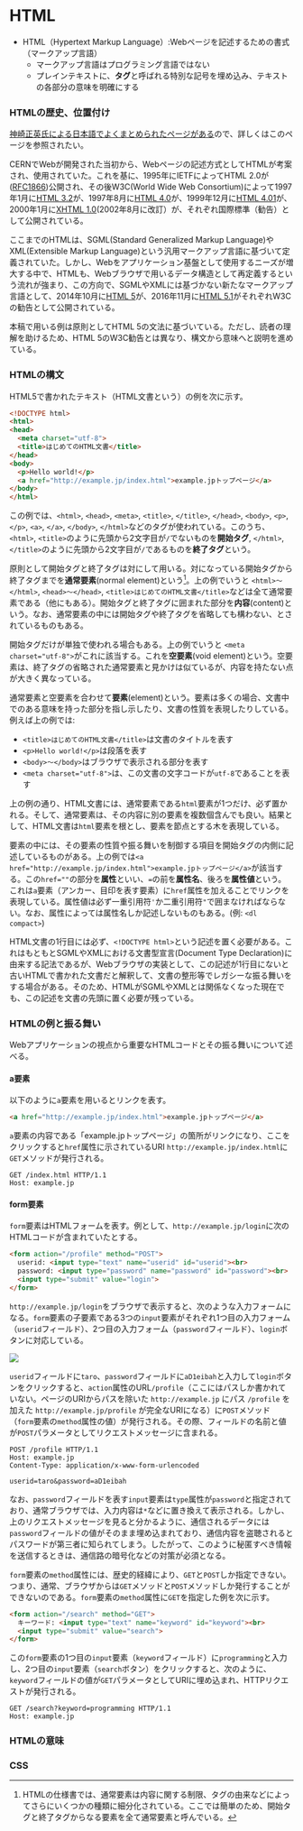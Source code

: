 # HTML

- HTML（Hypertext Markup Language）:Webページを記述するための書式（マークアップ言語）
  - マークアップ言語はプログラミング言語ではない
  - プレインテキストに、**タグ**と呼ばれる特別な記号を埋め込み、テキストの各部分の意味を明確にする

### HTMLの歴史、位置付け

[神崎正英氏による日本語でよくまとめられたページがある](http://www.kanzaki.com/docs/html/htminfo-ex1.html)ので、詳しくはこのページを参照されたい。

CERNでWebが開発された当初から、Webページの記述方式としてHTMLが考案され、使用されていた。これを基に、1995年にIETFによってHTML 2.0が([RFC1866](http://www.ietf.org/rfc/rfc1866.txt))公開され、その後W3C(World Wide Web Consortium)によって1997年1月に[HTML 3.2](http://www.w3.org/TR/REC-html32)が、1997年8月に[HTML 4.0](http://www.w3.org/TR/REC-html40)が、1999年12月に[HTML 4.01](http://www.w3.org/TR/html401)が、2000年1月に[XHTML 1.0](http://www.w3.org/TR/xhtml1)(2002年8月に改訂）が、それぞれ国際標準（勧告）として公開されている。

ここまでのHTMLは、SGML(Standard Generalized Markup Language)やXML(Extensible Markup Language)という汎用マークアップ言語に基づいて定義されていた。しかし、Webをアプリケーション基盤として使用するニーズが増大する中で、HTMLも、Webブラウザで用いるデータ構造として再定義するという流れが強まり、この方向で、SGMLやXMLには基づかない新たなマークアップ言語として、2014年10月に[HTML 5](http://www.w3.org/TR/html5/)が、2016年11月に[HTML 5.1](https://www.w3.org/TR/html51/)がそれぞれW3Cの勧告として公開されている。

本稿で用いる例は原則としてHTML 5の文法に基づいている。ただし、読者の理解を助けるため、HTML 5のW3C勧告とは異なり、構文から意味へと説明を進めている。

### HTMLの構文

HTML5で書かれたテキスト（HTML文書という）の例を次に示す。

``` html
<!DOCTYPE html>
<html>
<head>
  <meta charset="utf-8">
  <title>はじめてのHTML文書</title>
</head>
<body>
  <p>Hello world!</p>
  <a href="http://example.jp/index.html">example.jpトップページ</a>
</body>
</html>
```

この例では、`<html>`, `<head>`, `<meta>`, `<title>`, `</title>`, `</head>`, `<body>`, `<p>`, `</p>`, `<a>`, `</a>`, `</body>`, `</html>`などのタグが使われている。このうち、`<html>`, `<title>`のように先頭から2文字目が`/`でないものを**開始タグ**, `</html>`, `</title>`のように先頭から2文字目が`/`であるものを**終了タグ**という。

原則として開始タグと終了タグは対にして用いる。対になっている開始タグから終了タグまでを**通常要素**(normal element)という[^1]。上の例でいうと `<html>〜</html>`, `<head>〜</head>`, `<title>はじめてのHTML文書</title>`などは全て通常要素である（他にもある）。開始タグと終了タグに囲まれた部分を**内容**(content)という。なお、通常要素の中には開始タグや終了タグを省略しても構わない、とされているものもある。

[^1]: HTMLの仕様書では、通常要素は内容に関する制限、タグの由来などによってさらにいくつかの種類に細分化されている。ここでは簡単のため、開始タグと終了タグからなる要素を全て通常要素と呼んでいる。

開始タグだけが単独で使われる場合もある。上の例でいうと `<meta charset="utf-8">`がこれに該当する。これを**空要素**(void element)という。空要素は、終了タグの省略された通常要素と見かけは似ているが、内容を持たない点が大きく異なっている。

通常要素と空要素を合わせて**要素**(element)という。要素は多くの場合、文書中でのある意味を持った部分を指し示したり、文書の性質を表現したりしている。例えば上の例では:

* `<title>はじめてのHTML文書</title>`は文書のタイトルを表す
* `<p>Hello world!</p>`は段落を表す
* `<body>〜</body>`はブラウザで表示される部分を表す
* `<meta charset="utf-8">`は、この文書の文字コードが`utf-8`であることを表す

上の例の通り、HTML文書には、通常要素である`html`要素が1つだけ、必ず置かれる。そして、通常要素は、その内容に別の要素を複数個含んでも良い。結果として、HTML文書は`html`要素を根とし、要素を節点とする木を表現している。

要素の中には、その要素の性質や振る舞いを制御する項目を開始タグの内側に記述しているものがある。上の例では`<a href="http://example.jp/index.html">example.jpトップページ</a>`が該当する。この`href=""`の部分を**属性**といい、`=`の前を**属性名**、後ろを**属性値**という。これは`a`要素（アンカー、目印を表す要素）に`href`属性を加えることでリンクを表現している。属性値は必ず一重引用符`'`か二重引用符`"`で囲まなければならない。なお、属性によっては属性名しか記述しないものもある。(例: `<dl compact>`)

HTML文書の1行目には必ず、`<!DOCTYPE html>`という記述を置く必要がある。これはもともとSGMLやXMLにおける文書型宣言(Document Type Declaration)に由来する記法であるが、Webブラウザの実装として、この記述が1行目にないと古いHTMLで書かれた文書だと解釈して、文書の整形等でレガシーな振る舞いをする場合がある。そのため、HTMLがSGMLやXMLとは関係なくなった現在でも、この記述を文書の先頭に置く必要が残っている。

### HTMLの例と振る舞い

Webアプリケーションの視点から重要なHTMLコードとその振る舞いについて述べる。

#### a要素

以下のように`a`要素を用いるとリンクを表す。

``` html
<a href="http://example.jp/index.html">example.jpトップページ</a>
```

`a`要素の内容である「example.jpトップページ」の箇所がリンクになり、ここをクリックすると`href`属性に示されているURI `http://example.jp/index.html`に`GET`メソッドが発行される。

```
GET /index.html HTTP/1.1
Host: example.jp

```

#### form要素

`form`要素はHTMLフォームを表す。例として、`http://example.jp/login`に次のHTMLコードが含まれていたとする。

``` html
<form action="/profile" method="POST">
  userid: <input type="text" name="userid" id="userid"><br>
  password: <input type="password" name="password" id="password"><br>
  <input type="submit" value="login">
</form>
```

`http://example.jp/login`をブラウザで表示すると、次のような入力フォームになる。`form`要素の子要素である3つの`input`要素がそれぞれ1つ目の入力フォーム（`userid`フィールド）、2つ目の入力フォーム（`password`フィールド）、`login`ボタンに対応している。

![](https://www.evernote.com/l/AAI0WafUc5FGwayWnUI2aUzowZXG00bEP28B/image.png)

`userid`フィールドに`taro`、`password`フィールドに`aD1eibah`と入力して`login`ボタンをクリックすると、`action`属性のURL`/profile`（ここにはパスしか書かれていない。ページのURIからパスを除いた `http://example.jp` にパス `/profile` を加えた `http://example.jp/profile` が完全なURIになる）に`POST`メソッド（`form`要素の`method`属性の値）が発行される。その際、フィールドの名前と値が`POST`パラメータとしてリクエストメッセージに含まれる。

```
POST /profile HTTP/1.1
Host: example.jp
Content-Type: application/x-www-form-urlencoded

userid=taro&password=aD1eibah
```

なお、`password`フィールドを表す`input`要素は`type`属性が`password`と指定されており、通常ブラウザでは、入力内容は`*`などに置き換えて表示される。しかし、上のリクエストメッセージを見ると分かるように、通信されるデータには`password`フィールドの値がそのまま埋め込まれており、通信内容を盗聴されるとパスワードが第三者に知られてしまう。したがって、このように秘匿すべき情報を送信するときは、通信路の暗号化などの対策が必須となる。

`form`要素の`method`属性には、歴史的経緯により、`GET`と`POST`しか指定できない。つまり、通常、ブラウザからは`GET`メソッドと`POST`メソッドしか発行することができないのである。`form`要素の`method`属性に`GET`を指定した例を次に示す。

``` html
<form action="/search" method="GET">
  キーワード: <input type="text" name="keyword" id="keyword"><br>
  <input type="submit" value="search">
</form>
```

この`form`要素の1つ目の`input`要素（`keyword`フィールド）に`programming`と入力し、2つ目の`input`要素（`search`ボタン）をクリックすると、次のように、`keyword`フィールドの値が`GET`パラメータとしてURIに埋め込まれ、HTTPリクエストが発行される。

```
GET /search?keyword=programming HTTP/1.1
Host: example.jp
```

### HTMLの意味

### CSS

